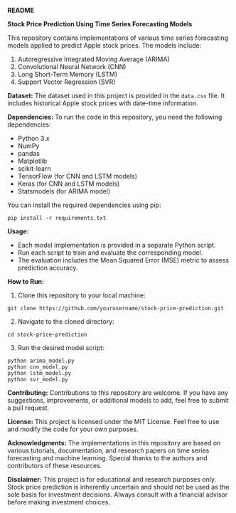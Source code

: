 **README**

**Stock Price Prediction Using Time Series Forecasting Models**

This repository contains implementations of various time series forecasting models applied to predict Apple stock prices. The models include:

1. Autoregressive Integrated Moving Average (ARIMA)
2. Convolutional Neural Network (CNN)
3. Long Short-Term Memory (LSTM)
4. Support Vector Regression (SVR)

**Dataset:**
The dataset used in this project is provided in the `data.csv` file. It includes historical Apple stock prices with date-time information.

**Dependencies:**
To run the code in this repository, you need the following dependencies:

- Python 3.x
- NumPy
- pandas
- Matplotlib
- scikit-learn
- TensorFlow (for CNN and LSTM models)
- Keras (for CNN and LSTM models)
- Statsmodels (for ARIMA model)

You can install the required dependencies using pip:

```
pip install -r requirements.txt
```

**Usage:**
- Each model implementation is provided in a separate Python script.
- Run each script to train and evaluate the corresponding model.
- The evaluation includes the Mean Squared Error (MSE) metric to assess prediction accuracy.

**How to Run:**
1. Clone this repository to your local machine:

```
git clone https://github.com/yourusername/stock-price-prediction.git
```

2. Navigate to the cloned directory:

```
cd stock-price-prediction
```

3. Run the desired model script:

```
python arima_model.py
python cnn_model.py
python lstm_model.py
python svr_model.py
```

**Contributing:**
Contributions to this repository are welcome. If you have any suggestions, improvements, or additional models to add, feel free to submit a pull request.

**License:**
This project is licensed under the MIT License. Feel free to use and modify the code for your own purposes.

**Acknowledgments:**
The implementations in this repository are based on various tutorials, documentation, and research papers on time series forecasting and machine learning. Special thanks to the authors and contributors of these resources.

**Disclaimer:**
This project is for educational and research purposes only. Stock price prediction is inherently uncertain and should not be used as the sole basis for investment decisions. Always consult with a financial advisor before making investment choices.
